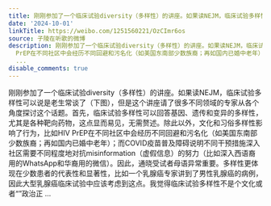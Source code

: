 ```yaml
---
title: 刚刚参加了一个临床试验diversity（多样性）的讲座。如果读NEJM，临床试验多样性可以说是老生常谈了（下图），但是这个讲座请了很多不同领域的专家从各个角度探...
date: '2024-10-01'
linkTitle: https://weibo.com/1251560221/OzCImr6os
source: 子陵在听歌的微博
description: 刚刚参加了一个临床试验diversity（多样性）的讲座。如果读NEJM，临床试验多样性可以说是老生常谈了（下图），但是这个讲座请了很多不同领域的专家从各个角度探讨这个话题。首先，临床试验多样性可以回答基因、遗传和变异的多样性，尤其是各种靶向药物，这点显而易见，无需赘述。除此以外，文化和习俗多样性影响了行为，比如HIV
  PrEP在不同社区中会经历不同回避和污名化（如美国东南部少数族裔；再如国内已婚中老年）；而COVID疫苗普及障碍说明不同干预措施深入社区需要不同程度地对抗misinformation（虚假信息）的努力（比如深入西语裔用的WhatsApp和华裔用的微信）。因此，通晓受试者母语异常重要。多样性更体现在少数患者的代表性和显著性，比如一个乳腺癌专家讲到了男性乳腺癌的病例，因此大型乳腺癌临床试验中应该考虑到这点。我觉得临床试验多样性不是个文化或者“”政治正
  ...
disable_comments: true
---
```

刚刚参加了一个临床试验diversity（多样性）的讲座。如果读NEJM，临床试验多样性可以说是老生常谈了（下图），但是这个讲座请了很多不同领域的专家从各个角度探讨这个话题。首先，临床试验多样性可以回答基因、遗传和变异的多样性，尤其是各种靶向药物，这点显而易见，无需赘述。除此以外，文化和习俗多样性影响了行为，比如HIV PrEP在不同社区中会经历不同回避和污名化（如美国东南部少数族裔；再如国内已婚中老年）；而COVID疫苗普及障碍说明不同干预措施深入社区需要不同程度地对抗misinformation（虚假信息）的努力（比如深入西语裔用的WhatsApp和华裔用的微信）。因此，通晓受试者母语异常重要。多样性更体现在少数患者的代表性和显著性，比如一个乳腺癌专家讲到了男性乳腺癌的病例，因此大型乳腺癌临床试验中应该考虑到这点。我觉得临床试验多样性不是个文化或者“”政治正 ...